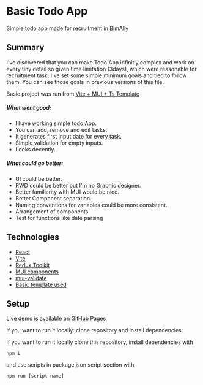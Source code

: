 # Basic Todo App

Simple todo app made for recruitment in BimAlly

## Summary

I've discovered that you can make Todo App infinitly complex and work on every tiny detail so given time limitation (3days), which were reasonable for recruitment task, I've set some simple minimum goals and tied to follow them. You can see those goals in previous versions of this file.

Basic project was run from [Vite + MUI + Ts Template](https://github.com/emre-cil/vite-mui-ts)

##### What went good:

- I have working simple todo App.
- You can add, remove and edit tasks.
- It generates first input date for every task.
- Simple validation for empty inputs.
- Looks decently.

##### What could go better:

- UI could be better.
- RWD could be better but I'm no Graphic designer.
- Better familiarity with MUI would be nice.
- Better Component separation.
- Naming conventions for variables could be more consistent.
- Arrangement of components
- Test for functions like date parsing

## Technologies

- [React](https://react.dev/)
- [Vite](https://vitejs.dev/)
- [Redux Toolkit](https://redux-toolkit.js.org/usage/usage-guide)
- [MUI components](https://mui.com/)
- [mui-validate](https://www.npmjs.com/package/mui-validate)
- [Basic template used](https://github.com/emre-cil/vite-mui-ts)

## Setup

Live demo is available on [GitHub Pages](https://piotradamowicz.github.io/bimally-todoapp/)

If you want to run it locally: clone repository and install dependencies:

If you want to run it locally clone this repository, install dependencies with

`npm i`

and use scripts in package.json script section with

`npm run [script-name]`
